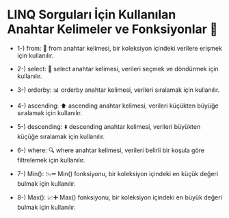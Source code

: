 # LINQ Sorguları İçin Kullanılan Anahtar Kelimeler ve Fonksiyonlar 🚀

* 1-) from: 🔄 from anahtar kelimesi, bir koleksiyon içindeki verilere erişmek için kullanılır.

* 2-) select: 🎯 select anahtar kelimesi, verileri seçmek ve döndürmek için kullanılır.
  
* 3-) orderby: 📊 orderby anahtar kelimesi, verileri sıralamak için kullanılır.

* 4-) ascending: ⬆️ ascending anahtar kelimesi, verileri küçükten büyüğe sıralamak için kullanılır.
  
* 5-) descending: ⬇️ descending anahtar kelimesi, verileri büyükten küçüğe sıralamak için kullanılır.

* 6-) where: 🔍 where anahtar kelimesi, verileri belirli bir koşula göre filtrelemek için kullanılır.

* 7-) Min(): 📉➖ Min() fonksiyonu, bir koleksiyon içindeki en küçük değeri bulmak için kullanılır.

* 8-) Max(): 📈➕ Max() fonksiyonu, bir koleksiyon içindeki en büyük değeri bulmak için kullanılır.
